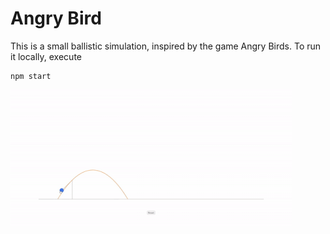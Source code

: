 # Angry Bird

This is a small ballistic simulation, inspired by the game Angry Birds.
To run it locally, execute

```
npm start
```

![A small demonstration](./docs/demo.gif)
